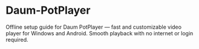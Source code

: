# Daum-PotPlayer
Offline setup guide for Daum PotPlayer — fast and customizable video player for Windows and Android. Smooth playback with no internet or login required.

